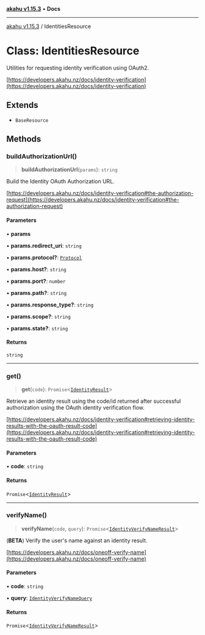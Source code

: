 [**akahu v1.15.3**](../README.md) • **Docs**

***

[akahu v1.15.3](../README.md) / IdentitiesResource

# Class: IdentitiesResource

Utilities for requesting identity verification using OAuth2.

[https://developers.akahu.nz/docs/identity-verification](https://developers.akahu.nz/docs/identity-verification)

## Extends

- `BaseResource`

## Methods

### buildAuthorizationUrl()

> **buildAuthorizationUrl**(`params`): `string`

Build the Identity OAuth Authorization URL.

[https://developers.akahu.nz/docs/identity-verification#the-authorization-request](https://developers.akahu.nz/docs/identity-verification#the-authorization-request)

#### Parameters

• **params**

• **params.redirect\_uri**: `string`

• **params.protocol?**: [`Protocol`](../type-aliases/Protocol.md)

• **params.host?**: `string`

• **params.port?**: `number`

• **params.path?**: `string`

• **params.response\_type?**: `string`

• **params.scope?**: `string`

• **params.state?**: `string`

#### Returns

`string`

***

### get()

> **get**(`code`): `Promise`\<[`IdentityResult`](../type-aliases/IdentityResult.md)\>

Retrieve an identity result using the code/id returned after successful authorization using the
OAuth identity verification flow.

[https://developers.akahu.nz/docs/identity-verification#retrieving-identity-results-with-the-oauth-result-code](https://developers.akahu.nz/docs/identity-verification#retrieving-identity-results-with-the-oauth-result-code)

#### Parameters

• **code**: `string`

#### Returns

`Promise`\<[`IdentityResult`](../type-aliases/IdentityResult.md)\>

***

### verifyName()

> **verifyName**(`code`, `query`): `Promise`\<[`IdentityVerifyNameResult`](../type-aliases/IdentityVerifyNameResult.md)\>

(**BETA**) Verify the user's name against an identity result.

[https://developers.akahu.nz/docs/oneoff-verify-name](https://developers.akahu.nz/docs/oneoff-verify-name)

#### Parameters

• **code**: `string`

• **query**: [`IdentityVerifyNameQuery`](../type-aliases/IdentityVerifyNameQuery.md)

#### Returns

`Promise`\<[`IdentityVerifyNameResult`](../type-aliases/IdentityVerifyNameResult.md)\>
